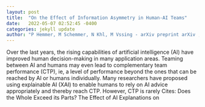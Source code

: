 ```yaml
---
layout: post
title:  "On the Effect of Information Asymmetry in Human-AI Teams"
date:   2022-05-07 02:52:45 -0400
categories: jekyll update
author: "P Hemmer, M Schemmer, N Khl, M Vssing - arXiv preprint arXiv , 2022"
---
```

Over the last years, the rising capabilities of artificial intelligence (AI) have improved human decision-making in many application areas. Teaming between AI and humans may even lead to complementary team performance (CTP), ie, a level of performance beyond the ones that can be reached by AI or humans individually. Many researchers have proposed using explainable AI (XAI) to enable humans to rely on AI advice appropriately and thereby reach CTP. However, CTP is rarely Cites: Does the Whole Exceed its Parts? The Effect of AI Explanations on